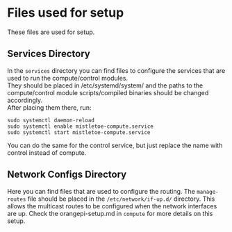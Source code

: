 # Files used for setup  

These files are used for setup.  

## Services Directory
In the `services` directory you can find files to configure the services that are used to run the compute/control modules.  
They should be placed in /etc/systemd/system/ and the paths to the compute/control module scripts/compiled binaries should be changed accordingly.  
After placing them there, run:  
```
sudo systemctl daemon-reload
sudo systemctl enable mistletoe-compute.service
sudo systemctl start mistletoe-compute.service
```  
You can do the same for the control service, but just replace the name with control instead of compute.  

## Network Configs Directory
Here you can find files that are used to configure the routing. The `manage-routes` file should be placed in the `/etc/network/if-up.d/` directory. This allows the multicast routes to be configured when the network interfaces are up. Check the orangepi-setup.md in `compute` for more details on this setup.
